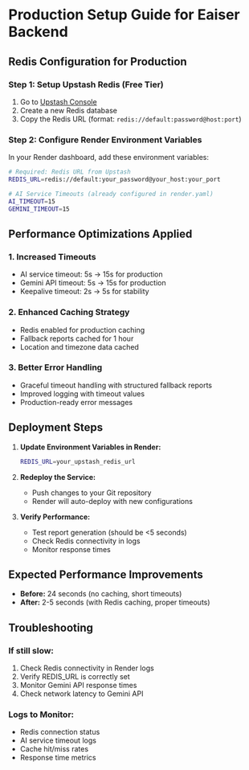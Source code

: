 # Production Setup Guide for Eaiser Backend

## Redis Configuration for Production

### Step 1: Setup Upstash Redis (Free Tier)
1. Go to [Upstash Console](https://console.upstash.com/)
2. Create a new Redis database
3. Copy the Redis URL (format: `redis://default:password@host:port`)

### Step 2: Configure Render Environment Variables
In your Render dashboard, add these environment variables:

```bash
# Required: Redis URL from Upstash
REDIS_URL=redis://default:your_password@your_host:your_port

# AI Service Timeouts (already configured in render.yaml)
AI_TIMEOUT=15
GEMINI_TIMEOUT=15
```

## Performance Optimizations Applied

### 1. Increased Timeouts
- AI service timeout: 5s → 15s for production
- Gemini API timeout: 5s → 15s for production
- Keepalive timeout: 2s → 5s for stability

### 2. Enhanced Caching Strategy
- Redis enabled for production caching
- Fallback reports cached for 1 hour
- Location and timezone data cached

### 3. Better Error Handling
- Graceful timeout handling with structured fallback reports
- Improved logging with timeout values
- Production-ready error messages

## Deployment Steps

1. **Update Environment Variables in Render:**
   ```bash
   REDIS_URL=your_upstash_redis_url
   ```

2. **Redeploy the Service:**
   - Push changes to your Git repository
   - Render will auto-deploy with new configurations

3. **Verify Performance:**
   - Test report generation (should be <5 seconds)
   - Check Redis connectivity in logs
   - Monitor response times

## Expected Performance Improvements

- **Before:** 24 seconds (no caching, short timeouts)
- **After:** 2-5 seconds (with Redis caching, proper timeouts)

## Troubleshooting

### If still slow:
1. Check Redis connectivity in Render logs
2. Verify REDIS_URL is correctly set
3. Monitor Gemini API response times
4. Check network latency to Gemini API

### Logs to Monitor:
- Redis connection status
- AI service timeout logs
- Cache hit/miss rates
- Response time metrics